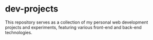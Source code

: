 # dev-projects

This repository serves as a collection of my personal web development projects and experiments, featuring various front-end and back-end technologies.
